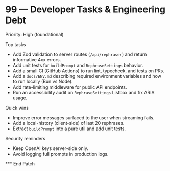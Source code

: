 # 99 — Developer Tasks & Engineering Debt

Priority: High (foundational)

Top tasks

- Add Zod validation to server routes (`/api/rephraser`) and return informative 4xx errors.
- Add unit tests for `buildPrompt` and `RephraseSettings` behavior.
- Add a small CI (GitHub Actions) to run lint, typecheck, and tests on PRs.
- Add a `docs/ENV.md` describing required environment variables and how to run locally (Bun vs Node).
- Add rate-limiting middleware for public API endpoints.
- Run an accessibility audit on `RephraseSettings` Listbox and fix ARIA usage.

Quick wins
- Improve error messages surfaced to the user when streaming fails.
- Add a local-history (client-side) of last 20 rephrases.
- Extract `buildPrompt` into a pure util and add unit tests.

Security reminders
- Keep OpenAI keys server-side only.
- Avoid logging full prompts in production logs.

*** End Patch
